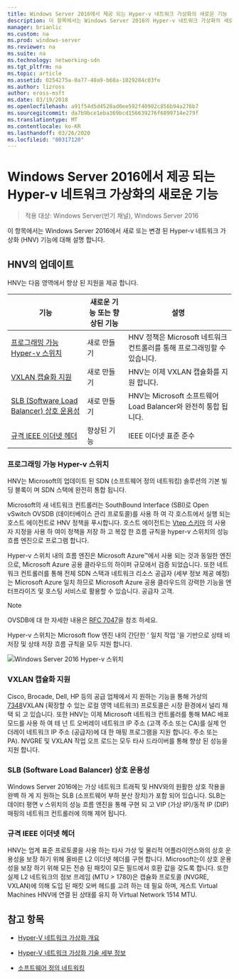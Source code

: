 ```yaml
---
title: Windows Server 2016에서 제공 되는 Hyper-v 네트워크 가상화의 새로운 기능
description: 이 항목에서는 Windows Server 2016의 Hyper-v 네트워크 가상화의 새로운 기능에 대 한 정보를 제공 합니다.
manager: brianlic
ms.custom: na
ms.prod: windows-server
ms.reviewer: na
ms.suite: na
ms.technology: networking-sdn
ms.tgt_pltfrm: na
ms.topic: article
ms.assetid: 0254275a-0a77-40a9-b68a-1029284c03fe
ms.author: lizross
author: eross-msft
ms.date: 03/19/2018
ms.openlocfilehash: a91f54d5d4528ad0ee592f40902c856b94a276b7
ms.sourcegitcommit: da7b9bce1eba369bcd156639276f6899714e279f
ms.translationtype: MT
ms.contentlocale: ko-KR
ms.lasthandoff: 03/26/2020
ms.locfileid: "80317120"
---
```

# <a name="whats-new-in-hyper-v-network-virtualization-in-windows-server-2016"></a>Windows Server 2016에서 제공 되는 Hyper-v 네트워크 가상화의 새로운 기능

>적용 대상: Windows Server(반기 채널), Windows Server 2016

이 항목에서는 Windows Server 2016에서 새로 또는 변경 된 Hyper-v 네트워크 가상화 (HNV) 기능에 대해 설명 합니다.  
  
## <a name="updates-in-hnv"></a><a name="BKMK_IPAM2012R2"></a>HNV의 업데이트  
HNV는 다음 영역에서 향상 된 지원을 제공 합니다.  
  
|기능|새로운 기능 또는 향상된 기능|설명|  
|--------------------------|-------------------|---------------|  
|[프로그래밍 가능 Hyper-v 스위치](../../../sdn/technologies/hyper-v-network-virtualization/../../../sdn/technologies/hyper-v-network-virtualization/../../../sdn/technologies/hyper-v-network-virtualization/../../../sdn/technologies/hyper-v-network-virtualization/whats-new-hyperv-network-virtualization-windows-server.md#SDN)|새로 만들기|HNV 정책은 Microsoft 네트워크 컨트롤러를 통해 프로그래밍할 수 있습니다.|  
|[VXLAN 캡슐화 지원](../../../sdn/technologies/hyper-v-network-virtualization/../../../sdn/technologies/hyper-v-network-virtualization/../../../sdn/technologies/hyper-v-network-virtualization/../../../sdn/technologies/hyper-v-network-virtualization/whats-new-hyperv-network-virtualization-windows-server.md#VXLAN)|새로 만들기|HNV는 이제 VXLAN 캡슐화를 지원 합니다.|  
|[SLB (Software Load Balancer) 상호 운용성](../../../sdn/technologies/hyper-v-network-virtualization/../../../sdn/technologies/hyper-v-network-virtualization/../../../sdn/technologies/hyper-v-network-virtualization/../../../sdn/technologies/hyper-v-network-virtualization/whats-new-hyperv-network-virtualization-windows-server.md#SLB)|새로 만들기|HNV는 Microsoft 소프트웨어 Load Balancer와 완전히 통합 됩니다.|  
|[규격 IEEE 이더넷 헤더](../../../sdn/technologies/hyper-v-network-virtualization/../../../sdn/technologies/hyper-v-network-virtualization/../../../sdn/technologies/hyper-v-network-virtualization/../../../sdn/technologies/hyper-v-network-virtualization/whats-new-hyperv-network-virtualization-windows-server.md#L2)|향상된 기능|IEEE 이더넷 표준 준수|  
  
### <a name="programmable-hyper-v-switch"></a><a name="SDN"></a>프로그래밍 가능 Hyper-v 스위치  
HNV는 Microsoft의 업데이트 된 SDN (소프트웨어 정의 네트워킹) 솔루션의 기본 빌딩 블록이 며 SDN 스택에 완전히 통합 됩니다.  
  
Microsoft의 새 네트워크 컨트롤러는 SouthBound Interface (SBI)로 Open vSwitch OVSDB (데이터베이스 관리 프로토콜)를 사용 하 여 각 호스트에서 실행 되는 호스트 에이전트로 HNV 정책을 푸시합니다. 호스트 에이전트는 [Vtep 스키마](https://github.com/openvswitch/ovs/blob/master/vtep/vtep.ovsschema) 의 사용자 지정을 사용 하 여이 정책을 저장 하 고 복잡 한 흐름 규칙을 hyper-v 스위치의 성능 흐름 엔진으로 프로그램 합니다.  
  
Hyper-v 스위치 내의 흐름 엔진은 Microsoft Azure&trade;에서 사용 되는 것과 동일한 엔진으로, Microsoft Azure 공용 클라우드의 하이퍼 규모에서 검증 되었습니다. 또한 네트워크 컨트롤러를 통해 전체 SDN 스택과 네트워크 리소스 공급자 (세부 정보 제공 예정)는 Microsoft Azure 일치 하므로 Microsoft Azure 공용 클라우드의 강력한 기능을 엔터프라이즈 및 호스팅 서비스로 활용할 수 있습니다. 공급자 고객.  
  
> [!NOTE]  
> OVSDB에 대 한 자세한 내용은 [RFC 7047](https://www.rfc-editor.org/info/rfc7047)을 참조 하세요.  
  
Hyper-v 스위치는 Microsoft flow 엔진 내의 간단한 ' 일치 작업 '을 기반으로 상태 비저장 및 상태 저장 흐름 규칙을 모두 지원 합니다.  
 
![Windows Server 2016 Hyper-v 스위치](../../../media/what-s-new-in-hyper-v-network-virtualization-in-windows-server/HNVOverview.png)  
  
### <a name="vxlan-encapsulation-support"></a><a name="VXLAN"></a>VXLAN 캡슐화 지원  
Cisco, Brocade, Dell, HP 등의 공급 업체에서 지 원하는 기능을 통해 가상의 [7348](https://www.rfc-editor.org/info/rfc7348)VXLAN (확장할 수 있는 로컬 영역 네트워크) 프로토콜은 시장 환경에서 널리 채택 되 고 있습니다. 또한 HNV는 이제 Microsoft 네트워크 컨트롤러를 통해 MAC 배포 모드를 사용 하 여 테 넌 트 오버레이 네트워크 IP 주소 (고객 주소 또는 CA)를 실제 언더레이 네트워크 IP 주소 (공급자)에 대 한 매핑 프로그램을 지원 합니다. 주소 또는 PA). NVGRE 및 VXLAN 작업 오프 로드는 모두 타사 드라이버를 통해 향상 된 성능을 지원 합니다.  
  
### <a name="software-load-balancer-slb-interoperability"></a><a name="SLB"></a>SLB (Software Load Balancer) 상호 운용성  
Windows Server 2016에는 가상 네트워크 트래픽 및 HNV와의 원활한 상호 작용을 완벽 하 게 지 원하는 SLB (소프트웨어 부하 분산 장치)가 포함 되어 있습니다. SLB는 데이터 평면 v 스위치의 성능 흐름 엔진을 통해 구현 되 고 VIP (가상 IP)/동적 IP (DIP) 매핑의 네트워크 컨트롤러에 의해 제어 됩니다.  
  
### <a name="compliant-ieee-ethernet-headers"></a><a name="L2"></a>규격 IEEE 이더넷 헤더  
HNV는 업계 표준 프로토콜을 사용 하는 타사 가상 및 물리적 어플라이언스와의 상호 운용성을 보장 하기 위해 올바른 L2 이더넷 헤더를 구현 합니다. Microsoft는이 상호 운용성을 보장 하기 위해 모든 전송 된 패킷이 모든 필드에서 호환 값을 갖도록 합니다. 또한 실제 L2 네트워크의 점보 프레임 (MTU > 1780)은 캡슐화 프로토콜 (NVGRE, VXLAN)에 의해 도입 된 패킷 오버 헤드를 고려 하는 데 필요 하며, 게스트 Virtual Machines HNV에 연결 된 상태를 유지 하 Virtual Network 1514 MTU.  
  
## <a name="see-also"></a>참고 항목  
  
-   [Hyper-V 네트워크 가상화 개요](hyperv-network-virtualization-overview-windows-server.md)  
  
-   [Hyper-V 네트워크 가상화 기술 세부 정보](hyperv-network-virtualization-technical-details-windows-server.md)  
  
-   [소프트웨어 정의 네트워킹](../../Software-Defined-Networking--SDN-.md)  
  